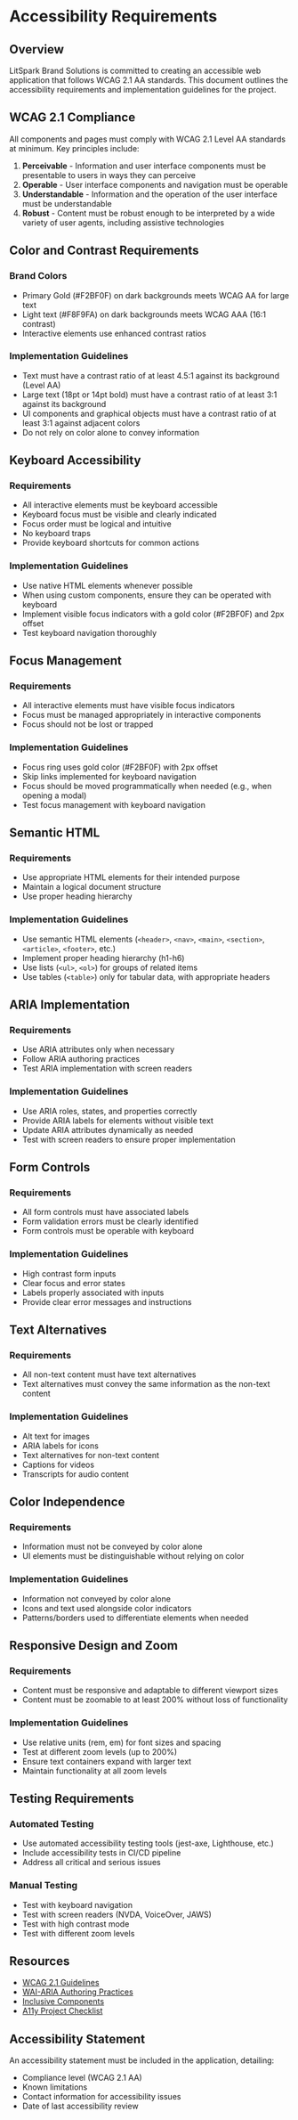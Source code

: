 # Accessibility Requirements

## Overview

LitSpark Brand Solutions is committed to creating an accessible web application that follows WCAG 2.1 AA standards. This document outlines the accessibility requirements and implementation guidelines for the project.

## WCAG 2.1 Compliance

All components and pages must comply with WCAG 2.1 Level AA standards at minimum. Key principles include:

1. **Perceivable** - Information and user interface components must be presentable to users in ways they can perceive
2. **Operable** - User interface components and navigation must be operable
3. **Understandable** - Information and the operation of the user interface must be understandable
4. **Robust** - Content must be robust enough to be interpreted by a wide variety of user agents, including assistive technologies

## Color and Contrast Requirements

### Brand Colors

- Primary Gold (#F2BF0F) on dark backgrounds meets WCAG AA for large text
- Light text (#F8F9FA) on dark backgrounds meets WCAG AAA (16:1 contrast)
- Interactive elements use enhanced contrast ratios

### Implementation Guidelines

- Text must have a contrast ratio of at least 4.5:1 against its background (Level AA)
- Large text (18pt or 14pt bold) must have a contrast ratio of at least 3:1 against its background
- UI components and graphical objects must have a contrast ratio of at least 3:1 against adjacent colors
- Do not rely on color alone to convey information

## Keyboard Accessibility

### Requirements

- All interactive elements must be keyboard accessible
- Keyboard focus must be visible and clearly indicated
- Focus order must be logical and intuitive
- No keyboard traps
- Provide keyboard shortcuts for common actions

### Implementation Guidelines

- Use native HTML elements whenever possible
- When using custom components, ensure they can be operated with keyboard
- Implement visible focus indicators with a gold color (#F2BF0F) and 2px offset
- Test keyboard navigation thoroughly

## Focus Management

### Requirements

- All interactive elements must have visible focus indicators
- Focus must be managed appropriately in interactive components
- Focus should not be lost or trapped

### Implementation Guidelines

- Focus ring uses gold color (#F2BF0F) with 2px offset
- Skip links implemented for keyboard navigation
- Focus should be moved programmatically when needed (e.g., when opening a modal)
- Test focus management with keyboard navigation

## Semantic HTML

### Requirements

- Use appropriate HTML elements for their intended purpose
- Maintain a logical document structure
- Use proper heading hierarchy

### Implementation Guidelines

- Use semantic HTML elements (`<header>`, `<nav>`, `<main>`, `<section>`, `<article>`, `<footer>`, etc.)
- Implement proper heading hierarchy (h1-h6)
- Use lists (`<ul>`, `<ol>`) for groups of related items
- Use tables (`<table>`) only for tabular data, with appropriate headers

## ARIA Implementation

### Requirements

- Use ARIA attributes only when necessary
- Follow ARIA authoring practices
- Test ARIA implementation with screen readers

### Implementation Guidelines

- Use ARIA roles, states, and properties correctly
- Provide ARIA labels for elements without visible text
- Update ARIA attributes dynamically as needed
- Test with screen readers to ensure proper implementation

## Form Controls

### Requirements

- All form controls must have associated labels
- Form validation errors must be clearly identified
- Form controls must be operable with keyboard

### Implementation Guidelines

- High contrast form inputs
- Clear focus and error states
- Labels properly associated with inputs
- Provide clear error messages and instructions

## Text Alternatives

### Requirements

- All non-text content must have text alternatives
- Text alternatives must convey the same information as the non-text content

### Implementation Guidelines

- Alt text for images
- ARIA labels for icons
- Text alternatives for non-text content
- Captions for videos
- Transcripts for audio content

## Color Independence

### Requirements

- Information must not be conveyed by color alone
- UI elements must be distinguishable without relying on color

### Implementation Guidelines

- Information not conveyed by color alone
- Icons and text used alongside color indicators
- Patterns/borders used to differentiate elements when needed

## Responsive Design and Zoom

### Requirements

- Content must be responsive and adaptable to different viewport sizes
- Content must be zoomable to at least 200% without loss of functionality

### Implementation Guidelines

- Use relative units (rem, em) for font sizes and spacing
- Test at different zoom levels (up to 200%)
- Ensure text containers expand with larger text
- Maintain functionality at all zoom levels

## Testing Requirements

### Automated Testing

- Use automated accessibility testing tools (jest-axe, Lighthouse, etc.)
- Include accessibility tests in CI/CD pipeline
- Address all critical and serious issues

### Manual Testing

- Test with keyboard navigation
- Test with screen readers (NVDA, VoiceOver, JAWS)
- Test with high contrast mode
- Test with different zoom levels

## Resources

- [WCAG 2.1 Guidelines](https://www.w3.org/TR/WCAG21/)
- [WAI-ARIA Authoring Practices](https://www.w3.org/TR/wai-aria-practices-1.1/)
- [Inclusive Components](https://inclusive-components.design/)
- [A11y Project Checklist](https://www.a11yproject.com/checklist/)

## Accessibility Statement

An accessibility statement must be included in the application, detailing:

- Compliance level (WCAG 2.1 AA)
- Known limitations
- Contact information for accessibility issues
- Date of last accessibility review
